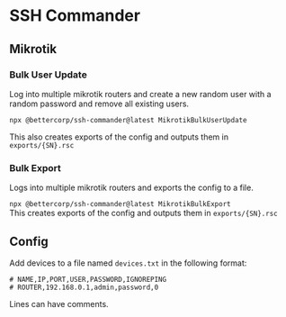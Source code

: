 # SSH Commander

## Mikrotik

### Bulk User Update

Log into multiple mikrotik routers and create a new random user with a random password and remove all existing users.

`npx @bettercorp/ssh-commander@latest MikrotikBulkUserUpdate`

This also creates exports of the config and outputs them in `exports/{SN}.rsc`

### Bulk Export

Logs into multiple mikrotik routers and exports the config to a file.

`npx @bettercorp/ssh-commander@latest MikrotikBulkExport`  
This creates exports of the config and outputs them in `exports/{SN}.rsc`

## Config

Add devices to a file named `devices.txt` in the following format:

```
# NAME,IP,PORT,USER,PASSWORD,IGNOREPING
# ROUTER,192.168.0.1,admin,password,0
```  

Lines can have comments.